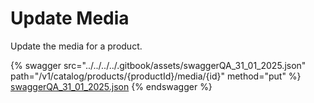 # Update Media

Update the media for a product.

{% swagger src="../../../../.gitbook/assets/swaggerQA_31_01_2025.json" path="/v1/catalog/products/{productId}/media/{id}" method="put" %}
[swaggerQA_31_01_2025.json](../../../../.gitbook/assets/swaggerQA_31_01_2025.json)
{% endswagger %}
